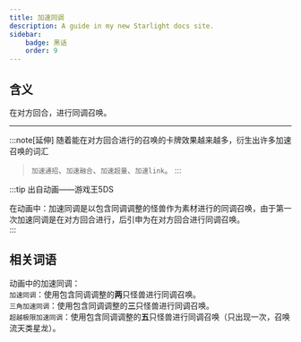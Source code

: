 ```yaml
---
title: 加速同调
description: A guide in my new Starlight docs site.
sidebar:
    badge: 黑话
    order: 9
---
```


## 含义

在对方回合，进行同调召唤。  

<!-- (官方翻译中，使用**同步召唤**而不是**同调召唤** ) -->

---

:::note[延伸]
随着能在对方回合进行的召唤的卡牌效果越来越多，衍生出许多加速召唤的词汇  
> `加速通招`、`加速融合`、`加速超量`、`加速link`。
:::

:::tip
出自动画——游戏王5DS

在动画中：加速同调是以包含同调调整的怪兽作为素材进行的同调召唤，由于第一次加速同调是在对方回合进行，后引申为在对方回合进行同调召唤。  
:::

## 相关词语

动画中的加速同调：  
`加速同调`：使用包含同调调整的**两**只怪兽进行同调召唤。  
`三角加速同调`：使用包含同调调整的**三**只怪兽进行同调召唤。  
`超越极限加速同调`：使用包含同调调整的**五**只怪兽进行同调召唤（只出现一次，召唤流天类星龙）。
